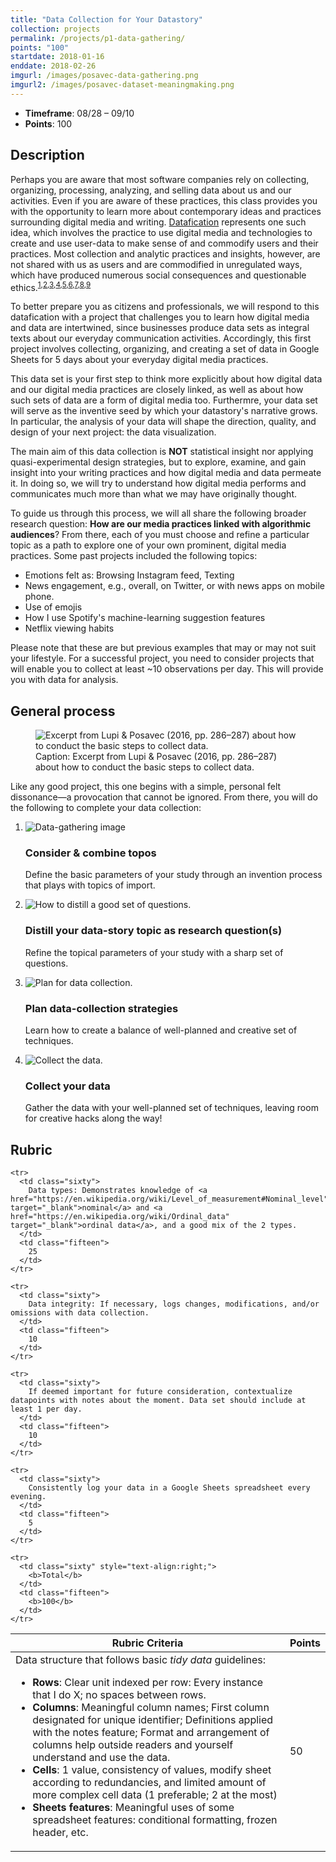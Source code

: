 ```yaml
---
title: "Data Collection for Your Datastory"
collection: projects
permalink: /projects/p1-data-gathering/
points: "100"
startdate: 2018-01-16
enddate: 2018-02-26
imgurl: /images/posavec-data-gathering.png
imgurl2: /images/posavec-dataset-meaningmaking.png
---
```


<ul class="project-top-info">
  <li>
    <b>Timeframe</b>: 08/28 &ndash; 09/10</li>
  <li>
    <b>Points</b>: 100</li>
</ul>

## Description

Perhaps you are aware that most software companies rely on collecting, organizing, processing, analyzing, and selling data about us and our activities. Even if you are aware of these practices, this class provides you with the opportunity to learn more about contemporary ideas and practices surrounding digital media and writing. [Datafication](https://en.wikipedia.org/wiki/Datafication) represents one such idea, which involves the practice to use digital media and technologies to create and use user-data to make sense of and commodify users and their practices. Most collection and analytic practices and insights, however, are not shared with us as users and are commodified in unregulated ways, which have produced numerous social consequences and questionable ethics.<sup>[1](https://www.npr.org/sections/thetwo-way/2017/08/29/547113818/uber-ends-its-controversial-post-ride-tracking-of-users-location),[2](https://www.revealnews.org/article/uber-said-it-protects-you-from-spying-security-sources-say-otherwise/),[3](https://www.propublica.org/article/facebook-advertising-discrimination-housing-race-sex-national-origin),[4](https://www.ted.com/talks/zeynep_tufekci_we_re_building_a_dystopia_just_to_make_people_click_on_ads),[5](http://www.businessinsider.com/netflix-says-some-people-are-watching-a-christmas-prince-every-day-2017-12),[6](https://www.propublica.org/article/governors-and-federal-agencies-are-blocking-accounts-on-facebook-and-twitter?utm_campaign=sprout&utm_medium=social&utm_source=twitter&utm_content=1512769907),[7](https://medium.com/startup-grind/how-the-trump-campaign-built-an-identity-database-and-used-facebook-ads-to-win-the-election-4ff7d24269ac),[8](http://www.bbc.com/news/av/magazine-40852227/the-digital-guru-who-helped-donald-trump-to-the-presidency),[9](https://hackernoon.com/more-than-a-million-pro-repeal-net-neutrality-comments-were-likely-faked-e9f0e3ed36a6)</sup>

To better prepare you as citizens and professionals, we will respond to this datafication with a project that challenges you to learn how digital media and data are intertwined, since businesses produce data sets as integral texts about our everyday communication activities. Accordingly, this first project involves collecting, organizing, and creating a set of data in Google Sheets for 5 days about your everyday digital media practices.

This data set is your first step to think more explicitly about how digital data and our digital media practices are closely linked, as well as about how such sets of data are a form of digital media too. Furthermre, your data set will serve as the inventive seed by which your datastory's narrative grows. In particular, the analysis of your data will shape the direction, quality, and design of your next project: the data visualization.

The main aim of this data collection is **NOT** statistical insight nor applying quasi-experimental design strategies, but to explore, examine, and gain insight into your writing practices and how digital media and data permeate it. In doing so, we will try to understand how digital media performs and communicates much more than what we may have originally thought.

To guide us through this process, we will all share the following broader research question: **How are our media practices linked with algorithmic audiences**? From there, each of you must choose and refine a particular topic as a path to explore one of your own prominent, digital media practices. Some past projects included the following topics:

- Emotions felt as: Browsing Instagram feed, Texting
- News engagement, e.g., overall, on Twitter, or with news apps on mobile phone.
- Use of emojis
- How I use Spotify's machine-learning suggestion features
- Netflix viewing habits

Please note that these are but previous examples that may or may not suit your lifestyle. For a successful project, you need to consider projects that will enable you to collect at least ~10 observations per day. This will provide you with data for analysis.

## General process

<figure class="figure-inline proj-img">
  <img src="/engl3844s18/images/deardata-data-process-1.png" alt="Excerpt from Lupi &amp; Posavec (2016, pp. 286&ndash;287) about how to conduct the basic steps to collect data." />
  <figcaption>
    Caption: Excerpt from Lupi &amp; Posavec (2016, pp. 286&ndash;287) about how to conduct the basic steps to collect data.
  </figcaption>
</figure>

Like any good project, this one begins with a simple, personal felt dissonance&mdash;a provocation that cannot be ignored. From there, you will do the following to complete your data collection:

<ol class="visual-list">
  <li>
    <img class="image" src="/engl3844s18/images/3844-datastory-topos.png" alt="Data-gathering image" />
    <div class="content">
      <h3>Consider &amp; combine topos</h3>
      <p>
        Define the basic parameters of your study through an invention process that plays with topics of import.</p>
    </div>
  </li>
  <li>
    <img class="image" src="/engl3844s18/images/deardata-data-process-question.jpg" alt="How to distill a good set of questions." />
    <div class="content">
      <h3>Distill your data-story topic as research question(s)</h3>
      <p>Refine the topical parameters of your study with a sharp set of questions.</p>
    </div>
  </li>
  <li>
    <img class="image" src="/engl3844s18/images/deardata-data-process-collectionplan.png" alt="Plan for data collection." />
    <div class="content">
      <h3>Plan data-collection strategies</h3>
      <p>Learn how to create a balance of well-planned and creative set of techniques.</p>
    </div>
  </li>
  <li>
    <img class="image" src="/engl3844s18/images/posavec-data-gathering.png" alt="Collect the data." />
    <div class="content">
      <h3>Collect your data</h3>
      <p>Gather the data with your well-planned set of techniques, leaving room for creative hacks along the way!</p>
    </div>
  </li>
</ol>

## Rubric

<table class="table striped">
  <thead>
    <tr>
      <th class="sixty">
        R<span>ubric Criteria</span>
      </th>
      <th class="fifteen">
        P<span>oints</span>
      </th>
    </tr>
  </thead>
  <tbody>

  <tr>
    <td class="sixty">
      Data structure that follows basic <i>tidy data</i> guidelines:
        <ul>
          <li><b>Rows</b>: Clear unit indexed per row: Every instance that I do X; no spaces between rows.</li>
          <li><b>Columns</b>: Meaningful column names; First column designated for unique identifier; Definitions applied with the notes feature; Format and arrangement of columns help outside readers and yourself understand and use the data.</li>
          <li><b>Cells</b>: 1 value, consistency of values, modify sheet according to redundancies, and limited amount of more complex cell data (1 preferable; 2 at the most)</li>
          <li><b>Sheets features</b>: Meaningful uses of some spreadsheet features: conditional formatting, frozen header, etc.</li>
        </ul>
      </td>
      <td class="fifteen">
        50
      </td>
    </tr>

    <tr>
      <td class="sixty">
        Data types: Demonstrates knowledge of <a href="https://en.wikipedia.org/wiki/Level_of_measurement#Nominal_level" target="_blank">nominal</a> and <a href="https://en.wikipedia.org/wiki/Ordinal_data" target="_blank">ordinal data</a>, and a good mix of the 2 types.
      </td>
      <td class="fifteen">
        25
      </td>
    </tr>

    <tr>
      <td class="sixty">
        Data integrity: If necessary, logs changes, modifications, and/or omissions with data collection.
      </td>
      <td class="fifteen">
        10
      </td>
    </tr>

    <tr>
      <td class="sixty">
        If deemed important for future consideration, contextualize datapoints with notes about the moment. Data set should include at least 1 per day.
      </td>
      <td class="fifteen">
        10
      </td>
    </tr>

    <tr>
      <td class="sixty">
        Consistently log your data in a Google Sheets spreadsheet every evening.
      </td>
      <td class="fifteen">
        5
      </td>
    </tr>

    <tr>
      <td class="sixty" style="text-align:right;">
        <b>Total</b>
      </td>
      <td class="fifteen">
        <b>100</b>
      </td>
    </tr>

  </tbody>
</table>
